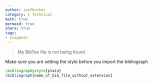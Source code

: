 ```yaml
---
author: ianfhunter
category: 1 Technical
math: true
mermaid: true
share: true
tags:
- snippets
---
```


> My BibTex file is not being found

Make sure you are setting the style before you import the bibliograph
```latex
\bibliographystyle{plain}
\bibliograph{name_of_bib_file_without_extension}
```